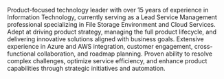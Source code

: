 Product-focused technology leader with over 15 years of experience in Information Technology, currently serving as a Lead Service Management professional specializing in File Storage Environment and Cloud Services. Adept at driving product strategy, managing the full product lifecycle, and delivering innovative solutions aligned with business goals. Extensive experience in Azure and AWS integration, customer engagement, cross-functional collaboration, and roadmap planning. Proven ability to resolve complex challenges, optimize service efficiency, and enhance product capabilities through strategic initiatives and automation.
